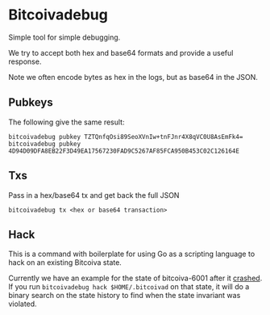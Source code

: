 # Bitcoivadebug

Simple tool for simple debugging.

We try to accept both hex and base64 formats and provide a useful response.

Note we often encode bytes as hex in the logs, but as base64 in the JSON.

## Pubkeys

The following give the same result:

```
bitcoivadebug pubkey TZTQnfqOsi89SeoXVnIw+tnFJnr4X8qVC0U8AsEmFk4=
bitcoivadebug pubkey 4D94D09DFA8EB22F3D49EA17567230FAD9C5267AF85FCA950B453C02C126164E
```

## Txs

Pass in a hex/base64 tx and get back the full JSON

```
bitcoivadebug tx <hex or base64 transaction>
```

## Hack

This is a command with boilerplate for using Go as a scripting language to hack
on an existing Bitcoiva state.

Currently we have an example for the state of bitcoiva-6001 after it
[crashed](https://github.com/osiz-blockchainapp/bitcoiva-sdk/blob/master/cmd/bitcoiva/testnets/STATUS.md#june-13-2018-230-est---published-postmortem-of-bitcoiva-6001-failure). 
If you run `bitcoivadebug hack $HOME/.bitcoivad` on that 
state, it will do a binary search on the state history to find when the state
invariant was violated.
